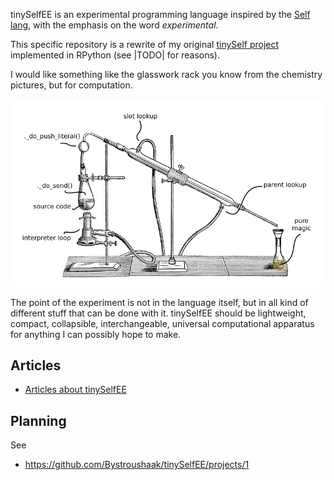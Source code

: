 tinySelfEE is an experimental programming language inspired by the [Self lang](http://www.selflanguage.org), with the emphasis on the word *experimental*.

This specific repository is a rewrite of my original [tinySelf project](https://github.com/Bystroushaak/tinySelf) implemented in RPython (see |TODO| for reasons).

I would like something like the glasswork rack you know from the chemistry pictures, but for computation.

![Analogy image](docs/self_analogy.png)

The point of the experiment is not in the language itself, but in all kind of different stuff that can be done with it. tinySelfEE should be lightweight, compact, collapsible, interchangeable, universal computational apparatus for anything I can possibly hope to make.

## Articles

* [Articles about tinySelfEE](http://blog.rfox.eu/en/Programming/tinySelf/)

## Planning

See

* https://github.com/Bystroushaak/tinySelfEE/projects/1
